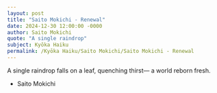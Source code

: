 ```yaml
---
layout: post
title: "Saito Mokichi - Renewal"
date: 2024-12-30 12:00:00 -0000
author: Saito Mokichi
quote: "A single raindrop"
subject: Kyōka Haiku
permalink: /Kyōka Haiku/Saito Mokichi/Saito Mokichi - Renewal
---
```


A single raindrop
falls on a leaf, quenching thirst—
a world reborn fresh.

- Saito Mokichi
